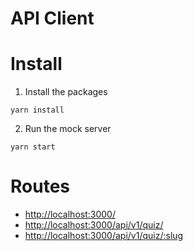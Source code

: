 # API Client

# Install

1. Install the packages
```
yarn install
```

2. Run the mock server
```
yarn start
```

# Routes

- [http://localhost:3000/](http://localhost:3000/)
- [http://localhost:3000/api/v1/quiz/](http://localhost:3000/api/v1/quiz/)
- [http://localhost:3000/api/v1/quiz/:slug](http://localhost:3000/api/v1/quiz/javascript-quiz)